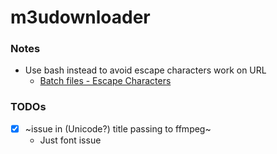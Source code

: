 m3udownloader
=============
### Notes
- Use bash instead to avoid escape characters work on URL
  - [Batch files - Escape Characters](https://www.robvanderwoude.com/escapechars.php)
### TODOs
- [x] ~issue in (Unicode?) title passing to ffmpeg~
  - Just font issue
    